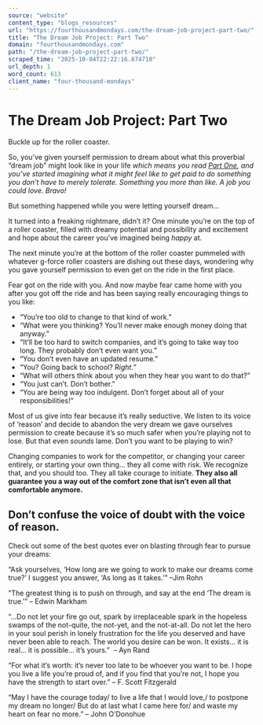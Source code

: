 ```yaml
---
source: "website"
content_type: "blogs_resources"
url: "https://fourthousandmondays.com/the-dream-job-project-part-two/"
title: "The Dream Job Project: Part Two"
domain: "fourthousandmondays.com"
path: "/the-dream-job-project-part-two/"
scraped_time: "2025-10-04T22:22:16.874710"
url_depth: 1
word_count: 613
client_name: "four-thousand-mondays"
---
```


# The Dream Job Project: Part Two

Buckle up for the roller coaster.

So, you’ve given yourself permission to dream about what this proverbial “dream job” might look like in your life _which means you read [Part One](https://fourthousandmondays.com/the-dream-job-project-part-one/), and you’ve started imagining what it might feel like to get paid to do something you don’t have to merely tolerate. Something you more than like. A job you could love. Bravo!_

But something happened while you were letting yourself dream…

It turned into a freaking nightmare, didn’t it? One minute you’re on the top of a roller coaster, filled with dreamy potential and possibility and excitement and hope about the career you’ve imagined being _happy_ at.

The next minute you’re at the bottom of the roller coaster pummeled with whatever g-force roller coasters are dishing out these days, wondering why you gave yourself permission to even get on the ride in the first place.

Fear got on the ride with you. And now maybe fear came home with you after you got off the ride and has been saying really encouraging things to you like:

*   “You’re too old to change to that kind of work.”
*   “What were you thinking? You’ll never make enough money doing that anyway.”
*   “It’ll be too hard to switch companies, and it’s going to take way too long. They probably don’t even want you.”
*   “You don’t even have an updated resume.”
*   “You? Going back to school? _Right._”
*   “What will others think about you when they hear you want to do that?”
*   “You just can’t. Don’t bother.”
*   “You are being way too indulgent. Don’t forget about all of your responsibilities!”

Most of us give into fear because it’s really seductive. We listen to its voice of ‘reason’ and decide to abandon the very dream we gave ourselves permission to create because it’s so much safer when you’re playing not to lose. But that even _sounds_ lame. Don’t you want to be playing to win?

Changing companies to work for the competitor, or changing your career entirely, or starting your own thing… they all come with risk. We recognize that, and you should too. They all take courage to initiate. **They also all guarantee you a way out of the comfort zone that isn’t even all that comfortable anymore.**

## Don’t confuse the voice of doubt with the voice of reason.

Check out some of the best quotes ever on blasting through fear to pursue your dreams:

“Ask yourselves, ‘How long are we going to work to make our dreams come true?’ I suggest you answer, ‘As long as it takes.’” –Jim Rohn

“The greatest thing is to push on through, and say at the end ‘The dream is true.’” – Edwin Markham

“…Do not let your fire go out, spark by irreplaceable spark in the hopeless swamps of the not-quite, the not-yet, and the not-at-all. Do not let the hero in your soul perish in lonely frustration for the life you deserved and have never been able to reach. The world you desire can be won. It exists… it is real… it is possible… it’s yours.”  – Ayn Rand

“For what it’s worth: it’s never too late to be whoever you want to be. I hope you live a life you’re proud of, and if you find that you’re not, I hope you have the strength to start over.” – F. Scott Fitzgerald

“May I have the courage today/ to live a life that I would love,/ to postpone my dream no longer/ But do at last what I came here for/ and waste my heart on fear no more.” – John O’Donohue